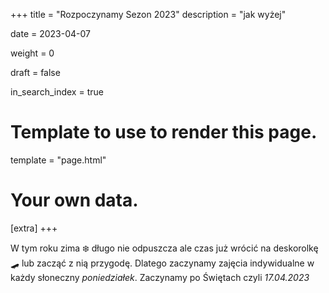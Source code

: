 +++
title = "Rozpoczynamy Sezon 2023"
description = "jak wyżej"


date = 2023-04-07

weight = 0

draft = false

in_search_index = true

# Template to use to render this page.
template = "page.html"

# Your own data.
[extra]
+++

W tym roku zima ❄️ długo nie odpuszcza ale czas już wrócić na deskorolkę 🛹 lub zacząć z nią przygodę. Dlatego zaczynamy zajęcia indywidualne w każdy słoneczny *poniedziałek*. Zaczynamy po Świętach czyli *17.04.2023* 